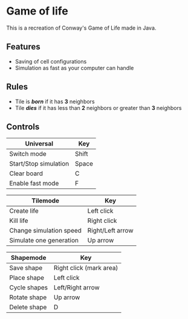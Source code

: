  # Game of life
 This is a recreation of Conway's Game of Life made in Java.

 ## Features
 * Saving of cell configurations
 * Simulation as fast as your computer can handle

## Rules
* Tile is _**born**_ if it has **3** neighbors
* Tile _**dies**_ if it has less than **2** neighbors or greater than **3** neighbors

## Controls
|Universal              |Key    |
|-----------------------|-------|
| Switch mode           | Shift |
| Start/Stop simulation | Space |
| Clear board           | C     |
| Enable fast mode      | F     |

|Tilemode                 |Key               |
|-------------------------|------------------|
| Create life             | Left click       |
| Kill life               | Right click      |
| Change simulation speed | Right/Left arrow |
| Simulate one generation | Up arrow         |

|Shapemode     |Key                      |
|--------------|-------------------------|
| Save shape   | Right click (mark area) |
| Place shape  | Left click              |
| Cycle shapes | Left/Right arrow        |
| Rotate shape | Up arrow                |
| Delete shape | D                       |
